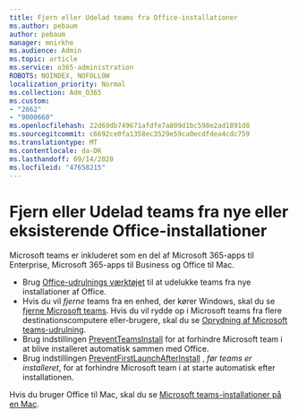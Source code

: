 ```yaml
---
title: Fjern eller Udelad teams fra Office-installationer
ms.author: pebaum
author: pebaum
manager: mnirkhe
ms.audience: Admin
ms.topic: article
ms.service: o365-administration
ROBOTS: NOINDEX, NOFOLLOW
localization_priority: Normal
ms.collection: Adm_O365
ms.custom:
- "2662"
- "9000660"
ms.openlocfilehash: 22d69db749671afdfe7a809d1bc598e2ad1891d8
ms.sourcegitcommit: c6692ce0fa1358ec3529e59ca0ecdfdea4cdc759
ms.translationtype: MT
ms.contentlocale: da-DK
ms.lasthandoff: 09/14/2020
ms.locfileid: "47658215"
---
```

# <a name="uninstall-or-exclude-teams-from-new-or-existing-office-installations"></a>Fjern eller Udelad teams fra nye eller eksisterende Office-installationer

Microsoft teams er inkluderet som en del af Microsoft 365-apps til Enterprise, Microsoft 365-apps til Business og Office til Mac.

- Brug [Office-udrulnings værktøjet](https://docs.microsoft.com/deployoffice/teams-install#how-to-exclude-microsoft-teams-from-new-installations-of-microsoft-365-apps) til at udelukke teams fra nye installationer af Office.
- Hvis du vil *fjerne* teams fra en enhed, der kører Windows, skal du se [fjerne Microsoft teams](https://support.office.com/article/3b159754-3c26-4952-abe7-57d27f5f4c81). Hvis du vil rydde op i Microsoft teams fra flere destinationscomputere eller-brugere, skal du se [Oprydning af Microsoft teams-udrulning](https://docs.microsoft.com/microsoftteams/scripts/powershell-script-teams-deployment-clean-up).
- Brug indstillingen [PreventTeamsInstall](https://docs.microsoft.com/deployoffice/teams-install#use-group-policy-to-control-the-installation-of-microsoft-teams
) for at forhindre Microsoft team i at blive installeret automatisk sammen med Office.
- Brug indstillingen [PreventFirstLaunchAfterInstall](https://docs.microsoft.com/deployoffice/teams-install#use-group-policy-to-prevent-microsoft-teams-from-starting-automatically-after-installation) , *før teams er installeret*, for at forhindre Microsoft team i at starte automatisk efter installationen.

Hvis du bruger Office til Mac, skal du se [Microsoft teams-installationer på en Mac](https://docs.microsoft.com/deployoffice/teams-install#microsoft-teams-installations-on-a-mac).